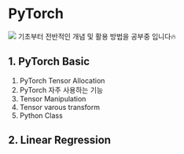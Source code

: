 # PyTorch

<img src="https://img.shields.io/badge/PyTorch-EE4C2C?style=flat-square&logo=PyTorch&logoColor=white"/> 기초부터 전반적인 개념 및 활용 방법을 공부중 입니다🔥

## 1. PyTorch Basic

1) PyTorch Tensor Allocation
2) PyTorch 자주 사용하는 기능
3) Tensor Manipulation
4) Tensor varous transform
5) Python Class

## 2. Linear Regression


